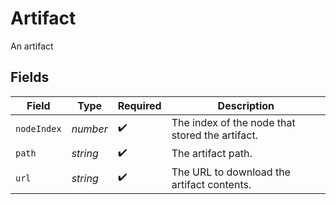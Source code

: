 # Artifact

An artifact


## Fields

| Field                                           | Type                                            | Required                                        | Description                                     |
| ----------------------------------------------- | ----------------------------------------------- | ----------------------------------------------- | ----------------------------------------------- |
| `nodeIndex`                                     | *number*                                        | :heavy_check_mark:                              | The index of the node that stored the artifact. |
| `path`                                          | *string*                                        | :heavy_check_mark:                              | The artifact path.                              |
| `url`                                           | *string*                                        | :heavy_check_mark:                              | The URL to download the artifact contents.      |